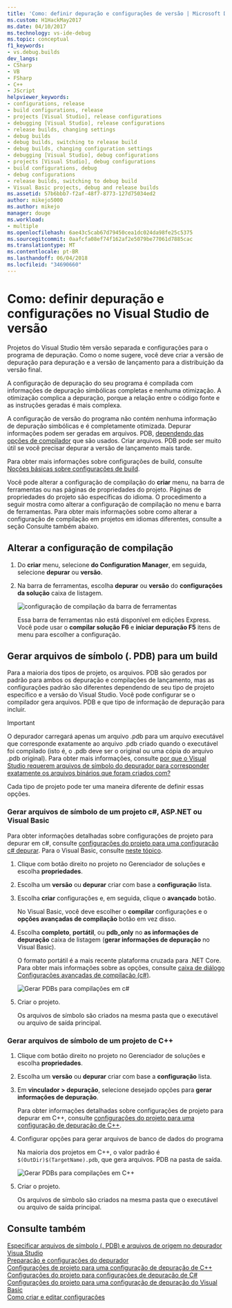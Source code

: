 ```yaml
---
title: 'Como: definir depuração e configurações de versão | Microsoft Docs'
ms.custom: H1HackMay2017
ms.date: 04/10/2017
ms.technology: vs-ide-debug
ms.topic: conceptual
f1_keywords:
- vs.debug.builds
dev_langs:
- CSharp
- VB
- FSharp
- C++
- JScript
helpviewer_keywords:
- configurations, release
- build configurations, release
- projects [Visual Studio], release configurations
- debugging [Visual Studio], release configurations
- release builds, changing settings
- debug builds
- debug builds, switching to release build
- debug builds, changing configuration settings
- debugging [Visual Studio], debug configurations
- projects [Visual Studio], debug configurations
- build configurations, debug
- debug configurations
- release builds, switching to debug build
- Visual Basic projects, debug and release builds
ms.assetid: 57b6bbb7-f2af-48f7-8773-127d75034ed2
author: mikejo5000
ms.author: mikejo
manager: douge
ms.workload:
- multiple
ms.openlocfilehash: 6ae43c5cab67d79450cea1dc024da98fe25c5375
ms.sourcegitcommit: 0aafcfa08ef74f162af2e5079be77061d7885cac
ms.translationtype: MT
ms.contentlocale: pt-BR
ms.lasthandoff: 06/04/2018
ms.locfileid: "34690660"
---
```

# <a name="how-to-set-debug-and-release-configurations-in-visual-studio"></a>Como: definir depuração e configurações no Visual Studio de versão
Projetos do Visual Studio têm versão separada e configurações para o programa de depuração. Como o nome sugere, você deve criar a versão de depuração para depuração e a versão de lançamento para a distribuição da versão final.  
  
A configuração de depuração do seu programa é compilada com informações de depuração simbólicas completas e nenhuma otimização. A otimização complica a depuração, porque a relação entre o código fonte e as instruções geradas é mais complexa.  
  
A configuração de versão do programa não contém nenhuma informação de depuração simbólicas e é completamente otimizada. Depurar informações podem ser geradas em arquivos. PDB, [dependendo das opções de compilador](#BKMK_symbols_release) que são usados. Criar arquivos. PDB pode ser muito útil se você precisar depurar a versão de lançamento mais tarde.  
  
Para obter mais informações sobre configurações de build, consulte [Noções básicas sobre configurações de build](../ide/understanding-build-configurations.md).  
  
Você pode alterar a configuração de compilação do **criar** menu, na barra de ferramentas ou nas páginas de propriedades do projeto. Páginas de propriedades do projeto são específicas do idioma. O procedimento a seguir mostra como alterar a configuração de compilação no menu e barra de ferramentas. Para obter mais informações sobre como alterar a configuração de compilação em projetos em idiomas diferentes, consulte a seção Consulte também abaixo.  
  
## <a name="change-the-build-configuration"></a>Alterar a configuração de compilação  
  
1.  Do **criar** menu, selecione **do Configuration Manager**, em seguida, selecione **depurar** ou **versão**.  
  
2.  Na barra de ferramentas, escolha **depurar** ou **versão** do **configurações da solução** caixa de listagem.  
  
     ![configuração de compilação da barra de ferramentas](../debugger/media/toolbarbuildconfiguration.png "ToolbarBuildConfiguration")  
  
     Essa barra de ferramentas não está disponível em edições Express. Você pode usar o **compilar solução F6** e **iniciar depuração F5** itens de menu para escolher a configuração.

## <a name="BKMK_symbols_release"></a>Gerar arquivos de símbolo (. PDB) para um build

Para a maioria dos tipos de projeto, os arquivos. PDB são gerados por padrão para ambos os depuração e compilações de lançamento, mas as configurações padrão são diferentes dependendo de seu tipo de projeto específico e a versão do Visual Studio. Você pode configurar se o compilador gera arquivos. PDB e que tipo de informação de depuração para incluir.

> [!IMPORTANT] 
> O depurador carregará apenas um arquivo .pdb para um arquivo executável que corresponde exatamente ao arquivo .pdb criado quando o executável foi compilado (isto é, o .pdb deve ser o original ou uma cópia do arquivo .pdb original). Para obter mais informações, consulte [por que o Visual Studio requerem arquivos de símbolo do depurador para corresponder exatamente os arquivos binários que foram criados com?](https://blogs.msdn.microsoft.com/jimgries/2007/07/06/why-does-visual-studio-require-debugger-symbol-files-to-exactly-match-the-binary-files-that-they-were-built-with/)

Cada tipo de projeto pode ter uma maneira diferente de definir essas opções.

### <a name="generate-symbol-files-for-a-c-aspnet-or-visual-basic-project"></a>Gerar arquivos de símbolo de um projeto c#, ASP.NET ou Visual Basic

Para obter informações detalhadas sobre configurações de projeto para depurar em c#, consulte [configurações do projeto para uma configuração c# depurar](../debugger/project-settings-for-csharp-debug-configurations.md). Para o Visual Basic, consulte [neste tópico](../debugger/project-settings-for-a-visual-basic-debug-configuration.md).

1. Clique com botão direito no projeto no Gerenciador de soluções e escolha **propriedades**.

2. Escolha um **versão** ou **depurar** criar com base a **configuração** lista.

2. Escolha **criar** configurações e, em seguida, clique o **avançado** botão.

    No Visual Basic, você deve escolher o **compilar** configurações e o **opções avançadas de compilação** botão em vez disso.

3. Escolha **completo**, **portátil**, ou **pdb_only** no **as informações de depuração** caixa de listagem (**gerar informações de depuração** no Visual Basic).

    O formato portátil é a mais recente plataforma cruzada para .NET Core. Para obter mais informações sobre as opções, consulte [caixa de diálogo Configurações avançadas de compilação (c#)](../ide/reference/advanced-build-settings-dialog-box-csharp.md).

    ![Gerar PDBs para compilações em c#](../debugger/media/dbg_project_properties_pdb_csharp.png "GeneratePDBsForCSharp")

4. Criar o projeto.

    Os arquivos de símbolo são criados na mesma pasta que o executável ou arquivo de saída principal.

### <a name="generate-symbol-files-for-a-c-project"></a>Gerar arquivos de símbolo de um projeto de C++

1. Clique com botão direito no projeto no Gerenciador de soluções e escolha **propriedades**.

2. Escolha um **versão** ou **depurar** criar com base a **configuração** lista.

2. Em **vinculador > depuração**, selecione desejado opções para **gerar informações de depuração**.

    Para obter informações detalhadas sobre configurações de projeto para depurar em C++, consulte [configurações do projeto para uma configuração de depuração de C++](../debugger/project-settings-for-a-cpp-debug-configuration.md).

4. Configurar opções para gerar arquivos de banco de dados do programa

    Na maioria dos projetos em C++, o valor padrão é `$(OutDir)$(TargetName).pdb`, que gera arquivos. PDB na pasta de saída.

    ![Gerar PDBs para compilações em C++](../debugger/media/dbg_project_properties_pdb_cplusplus.png "GeneratePDBsforCPlusPlus") 

5. Criar o projeto.

    Os arquivos de símbolo são criados na mesma pasta que o executável ou arquivo de saída principal.
  
## <a name="see-also"></a>Consulte também  
 [Especificar arquivos de símbolo (. PDB) e arquivos de origem no depurador Visua Studio](../debugger/debugger-settings-and-preparation.md)  
 [Preparação e configurações do depurador](../debugger/debugger-settings-and-preparation.md)   
 [Configurações de projeto para uma configuração de depuração de C++](../debugger/project-settings-for-a-cpp-debug-configuration.md)   
 [Configurações do projeto para configurações de depuração de C#](../debugger/project-settings-for-csharp-debug-configurations.md)   
 [Configurações do projeto para uma configuração de depuração do Visual Basic](../debugger/project-settings-for-a-visual-basic-debug-configuration.md)   
 [Como criar e editar configurações](../ide/how-to-create-and-edit-configurations.md)
